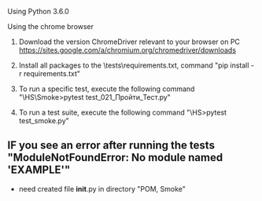 Using Python 3.6.0

Using the chrome browser

1. Download the version ChromeDriver relevant to your browser on PC https://sites.google.com/a/chromium.org/chromedriver/downloads

2. Install all packages to the \tests\requirements.txt, command "pip install -r requirements.txt"

3. To run a specific test, execute the following command "\HS\Smoke>pytest test_021_Пройти_Тест.py"

4. To run a test suite, execute the following command "\HS>pytest test_smoke.py"

## IF you see an error after running the tests "ModuleNotFoundError: No module named 'EXAMPLE'"
- need created file __init__.py in directory "POM, Smoke"